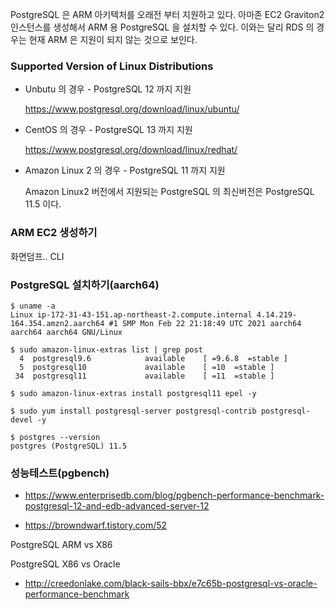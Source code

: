 PostgreSQL 은 ARM 아키텍처를 오래전 부터 지원하고 있다. 아마존 EC2 Graviton2 인스턴스를 생성해서 ARM 용 PostgreSQL 을 설치할 수 있다.
이와는 달리 RDS 의 경우는 현재 ARM 은 지원이 되지 않는 것으로 보인다. 

### Supported Version of Linux Distributions ###

* Unbutu 의 경우 - PostgreSQL 12 까지 지원

  https://www.postgresql.org/download/linux/ubuntu/

* CentOS 의 경우 - PostgreSQL 13 까지 지원

  https://www.postgresql.org/download/linux/redhat/
  
* Amazon Linux 2 의 경우 - PostgreSQL 11 까지 지원
   
  Amazon Linux2 버전에서 지원되는 PostgreSQL 의 최신버전은 PostgreSQL 11.5 이다.


### ARM EC2 생성하기 ###

화면덤프..
CLI 

### PostgreSQL 설치하기(aarch64) ###
```
$ uname -a
Linux ip-172-31-43-151.ap-northeast-2.compute.internal 4.14.219-164.354.amzn2.aarch64 #1 SMP Mon Feb 22 21:18:49 UTC 2021 aarch64 aarch64 aarch64 GNU/Linux

$ sudo amazon-linux-extras list | grep post
  4  postgresql9.6            available    [ =9.6.8  =stable ]
  5  postgresql10             available    [ =10  =stable ]
 34  postgresql11             available    [ =11  =stable ]

$ sudo amazon-linux-extras install postgresql11 epel -y

$ sudo yum install postgresql-server postgresql-contrib postgresql-devel -y

$ postgres --version
postgres (PostgreSQL) 11.5
```


### 성능테스트(pgbench) ###

* https://www.enterprisedb.com/blog/pgbench-performance-benchmark-postgresql-12-and-edb-advanced-server-12

* https://browndwarf.tistory.com/52

PostgreSQL ARM vs X86

PostgreSQL X86 vs Oracle 

* http://creedonlake.com/black-sails-bbx/e7c65b-postgresql-vs-oracle-performance-benchmark

